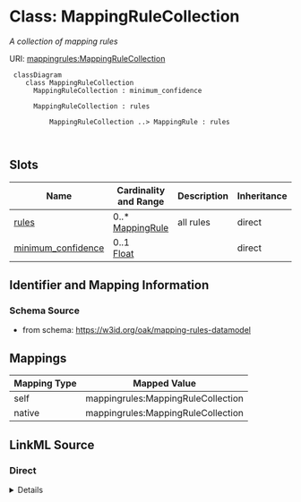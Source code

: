 # Class: MappingRuleCollection
_A collection of mapping rules_




URI: [mappingrules:MappingRuleCollection](https://w3id.org/oak/mapping-rules-datamodel/MappingRuleCollection)



```{mermaid}
 classDiagram
    class MappingRuleCollection
      MappingRuleCollection : minimum_confidence
        
      MappingRuleCollection : rules
        
          MappingRuleCollection ..> MappingRule : rules
        
      
```




<!-- no inheritance hierarchy -->


## Slots

| Name | Cardinality and Range | Description | Inheritance |
| ---  | --- | --- | --- |
| [rules](rules.md) | 0..* <br/> [MappingRule](MappingRule.md) | all rules | direct |
| [minimum_confidence](minimum_confidence.md) | 0..1 <br/> [Float](Float.md) |  | direct |









## Identifier and Mapping Information







### Schema Source


* from schema: https://w3id.org/oak/mapping-rules-datamodel





## Mappings

| Mapping Type | Mapped Value |
| ---  | ---  |
| self | mappingrules:MappingRuleCollection |
| native | mappingrules:MappingRuleCollection |





## LinkML Source

<!-- TODO: investigate https://stackoverflow.com/questions/37606292/how-to-create-tabbed-code-blocks-in-mkdocs-or-sphinx -->

### Direct

<details>
```yaml
name: MappingRuleCollection
description: A collection of mapping rules
from_schema: https://w3id.org/oak/mapping-rules-datamodel
rank: 1000
attributes:
  rules:
    name: rules
    description: all rules
    from_schema: https://w3id.org/oak/mapping-rules-datamodel
    rank: 1000
    multivalued: true
    range: MappingRule
    inlined: true
  minimum_confidence:
    name: minimum_confidence
    from_schema: https://w3id.org/oak/mapping-rules-datamodel
    rank: 1000
    range: float
tree_root: true

```
</details>

### Induced

<details>
```yaml
name: MappingRuleCollection
description: A collection of mapping rules
from_schema: https://w3id.org/oak/mapping-rules-datamodel
rank: 1000
attributes:
  rules:
    name: rules
    description: all rules
    from_schema: https://w3id.org/oak/mapping-rules-datamodel
    rank: 1000
    multivalued: true
    alias: rules
    owner: MappingRuleCollection
    domain_of:
    - MappingRuleCollection
    range: MappingRule
    inlined: true
  minimum_confidence:
    name: minimum_confidence
    from_schema: https://w3id.org/oak/mapping-rules-datamodel
    rank: 1000
    alias: minimum_confidence
    owner: MappingRuleCollection
    domain_of:
    - MappingRuleCollection
    range: float
tree_root: true

```
</details>